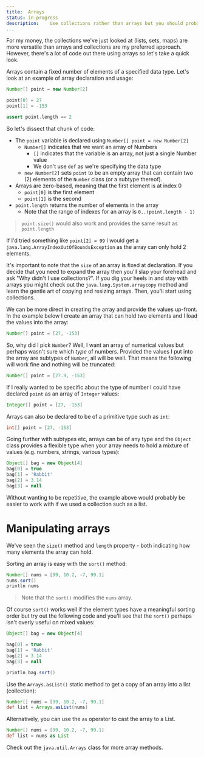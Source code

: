 ```yaml
---
title:	Arrays
status:	in-progress
description:	Use collections rather than arrays but you should probably know about arrays. 
...
```


For my money, the collections we've just looked at (lists, sets, maps) are more versatile than arrays and collections are my preferred approach. However, there's a lot of code out there using arrays so let's take a quick look.

Arrays contain a fixed number of elements of a specified data type.  Let's look at an example of array declaration and usage:

```groovy
Number[] point = new Number[2]

point[0] = 27
point[1] = -153

assert point.length == 2
```

So let's dissect that chunk of code:

- The `point` variable is declared using `Number[] point = new Number[2]`
	- `Number[]` indicates that we want an array of Numbers
		- `[]` indicates that the variable is an array, not just a single Number value
		- We don't use `def` as we're specifying the data type
	- `new Number[2]` sets `point` to be an empty array that can contain two (2) elements of the `Number` class (or a subtype thereof).
- Arrays are zero-based, meaning that the first element is at index 0
	- `point[0]` is the first element
	- `point[1]` is the second
- `point.length` returns the number of elements in the array
	- Note that the range of indexes for an array is `0..(point.length - 1)`

>`point.size()` would also work and provides the same result as `point.length` 

If I'd tried something like `point[2] = 99` I would get a `java.lang.ArrayIndexOutOfBoundsException` as the array can only hold 2 elements.

It's important to note that the `size` of an array is fixed at declaration. If you decide that you need to expand the array then you'll slap your forehead and ask "Why didn't I use collections?". If you dig your heels in and stay with arrays you might check out the `java.lang.System.arraycopy` method and learn the gentle art of copying and resizing arrays. Then, you'll start using collections.

We can be more direct in creating the array and provide the values up-front. In the example below I create an array that can hold two elements and I load the values into the array:

```groovy
Number[] point = [27, -153]
```

So, why did I pick `Number`? Well, I want an array of numerical values but perhaps wasn't sure which _type_ of numbers. Provided the values I put into the array are subtypes of `Number`, all will be well. That means the following will work fine and nothing will be truncated:

```groovy
Number[] point = [27.9, -153]
```

If I really wanted to be specific about the type of number I could have declared `point` as an array of `Integer` values:

```groovy
Integer[] point = [27, -153]
```

Arrays can also be declared to be of a primitive type such as `int`:

```groovy
int[] point = [27, -153]
```

Going further with subtypes etc, arrays can be of any type and the `Object` class provides a flexible type when your array needs to hold a mixture of values (e.g. numbers, strings, various types):

```groovy
Object[] bag = new Object[4]
bag[0] = true
bag[1] = 'Rabbit'
bag[2] = 3.14
bag[3] = null
```

Without wanting to be repetitive, the example above would probably be easier to work with if we used a collection such as a list.

# Manipulating arrays

We've seen the `size()` method and `length` property - both indicating how many elements the array can hold.

Sorting an array is easy with the `sort()` method:

```groovy
Number[] nums = [99, 10.2, -7, 99.1]
nums.sort()
println nums
```

> Note that the `sort()` modifies the `nums` array. 

Of course `sort()` works well if the element types have a meaningful sorting order but try out the following code and you'll see that the `sort()` perhaps isn't overly useful on mixed values:

```groovy
Object[] bag = new Object[4]

bag[0] = true
bag[1] = 'Rabbit'
bag[2] = 3.14
bag[3] = null

println bag.sort()
```

Use the `Arrays.asList()` static method to get a copy of an array into a list (collection):

```groovy
Number[] nums = [99, 10.2, -7, 99.1]
def list = Arrays.asList(nums)
```

Alternatively, you can use the `as` operator to cast the array to a List.

```groovy
Number[] nums = [99, 10.2, -7, 99.1]
def list = nums as List
```

Check out the `java.util.Arrays` class for more array methods.